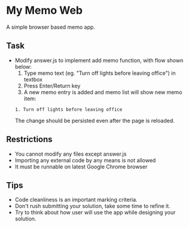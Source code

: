 # My Memo Web

A simple browser based memo app.

## Task
- Modify answer.js to implement add memo function, with flow shown below:
  1. Type memo text (eg. "Turn off lights before leaving office") in textbox
  2. Press Enter/Return key
  3. A new memo entry is added and memo list will show new memo item:
    ```
    1. Turn off lights before leaving office
    ```
    The change should be persisted even after the page is reloaded.

## Restrictions
- You cannot modify any files except answer.js
- Importing any external code by any means is not allowed
- It must be runnable on latest Google Chrome browser

## Tips
- Code cleanliness is an important marking criteria.
- Don't rush submitting your solution, take some time to refine it.
- Try to think about how user will use the app while designing your solution.
